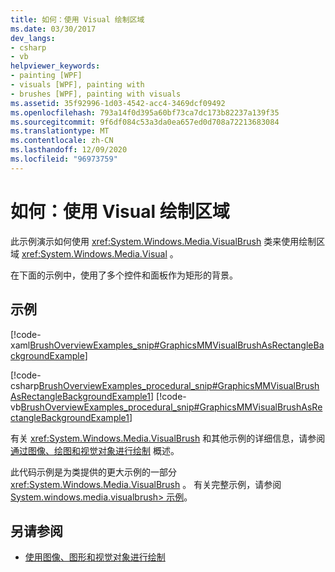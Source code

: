 ```yaml
---
title: 如何：使用 Visual 绘制区域
ms.date: 03/30/2017
dev_langs:
- csharp
- vb
helpviewer_keywords:
- painting [WPF]
- visuals [WPF], painting with
- brushes [WPF], painting with visuals
ms.assetid: 35f92996-1d03-4542-acc4-3469dcf09492
ms.openlocfilehash: 793a14f0d395a60bf73ca7dc173b82237a139f35
ms.sourcegitcommit: 9f6df084c53a3da0ea657ed0d708a72213683084
ms.translationtype: MT
ms.contentlocale: zh-CN
ms.lasthandoff: 12/09/2020
ms.locfileid: "96973759"
---
```

# <a name="how-to-paint-an-area-with-a-visual"></a>如何：使用 Visual 绘制区域
此示例演示如何使用 <xref:System.Windows.Media.VisualBrush> 类来使用绘制区域 <xref:System.Windows.Media.Visual> 。  
  
 在下面的示例中，使用了多个控件和面板作为矩形的背景。  
  
## <a name="example"></a>示例  
 [!code-xaml[BrushOverviewExamples_snip#GraphicsMMVisualBrushAsRectangleBackgroundExample](~/samples/snippets/xaml/VS_Snippets_Wpf/BrushOverviewExamples_snip/XAML/VisualBrushExample.xaml#graphicsmmvisualbrushasrectanglebackgroundexample)]  
  
 [!code-csharp[BrushOverviewExamples_procedural_snip#GraphicsMMVisualBrushAsRectangleBackgroundExample1](~/samples/snippets/csharp/VS_Snippets_Wpf/BrushOverviewExamples_procedural_snip/CSharp/VisualBrushExample.cs#graphicsmmvisualbrushasrectanglebackgroundexample1)]
 [!code-vb[BrushOverviewExamples_procedural_snip#GraphicsMMVisualBrushAsRectangleBackgroundExample1](~/samples/snippets/visualbasic/VS_Snippets_Wpf/BrushOverviewExamples_procedural_snip/visualbasic/visualbrushexample.vb#graphicsmmvisualbrushasrectanglebackgroundexample1)]  
  
 有关 <xref:System.Windows.Media.VisualBrush> 和其他示例的详细信息，请参阅 [通过图像、绘图和视觉对象进行绘制](painting-with-images-drawings-and-visuals.md) 概述。  
  
 此代码示例是为类提供的更大示例的一部分 <xref:System.Windows.Media.VisualBrush> 。 有关完整示例，请参阅 [System.windows.media.visualbrush> 示例](https://github.com/Microsoft/WPF-Samples/tree/master/Graphics/VisualBrush)。  
  
## <a name="see-also"></a>另请参阅

- [使用图像、图形和视觉对象进行绘制](painting-with-images-drawings-and-visuals.md)

